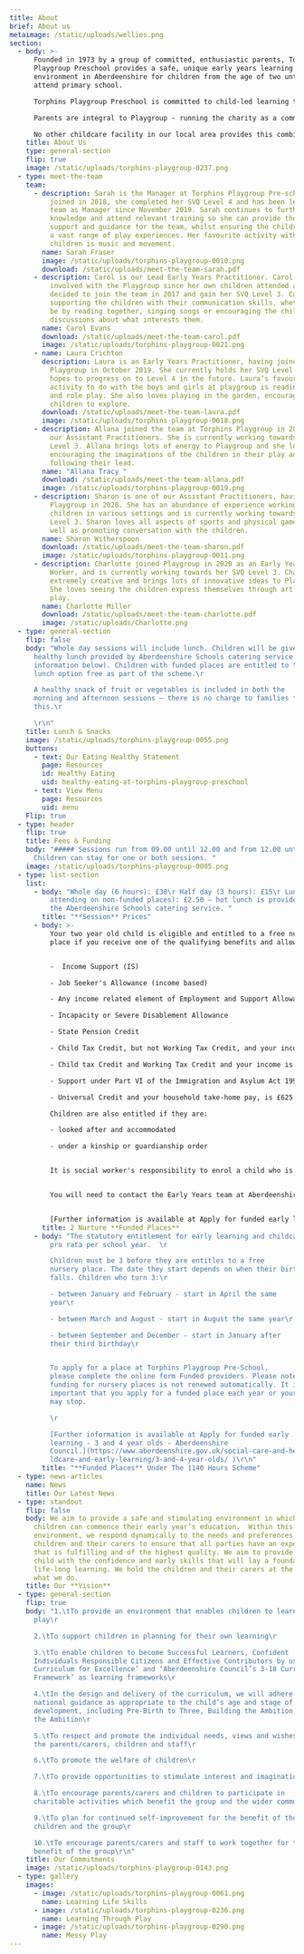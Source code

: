 ```yaml
---
title: About
brief: About us
metaimage: /static/uploads/wellies.png
section:
  - body: >-
      Founded in 1973 by a group of committed, enthusiastic parents, Torphins
      Playgroup Preschool provides a safe, unique early years learning
      environment in Aberdeenshire for children from the age of two until they
      attend primary school.

      Torphins Playgroup Preschool is committed to child-led learning through play. We follow the Scottish National Curriculums, the Curriculum for Excellence, the Pre-birth to Three Curriculum, Realising The Ambition: Being Me, as well as the Getting It Right For Every Child (GIRFEC) framework, and were awarded a score of ‘4 – Good’ at our most recent [Care Inspectorate inspection](https://www.careinspectorate.com/index.php/care-services?detail=CS2003002532)

      Parents are integral to Playgroup - running the charity as a committee, leading the playgroup in everything from hiring staff to policy making, and volunteering in the setting itself. The Committee fundraises from a wide variety of sources including grants, trusts and foundations [as well as public events and online appeals](/support-us). As well as this, parents are involved as volunteers, taking part in parent duties in the setting itself. This is a unique opportunity to really see how your children learn and take a role in their early years’ education. 

      No other childcare facility in our local area provides this combination of benefits. We are a genuine preschool that gives children the freedom to learn and experience the world through play in a caring, safe environment, guiding them while they develop through the early years curriculum, all with the close involvement of their care-givers and families.
    title: About Us
    type: general-section
    flip: true
    image: /static/uploads/torphins-playgroup-0237.png
  - type: meet-the-team
    team:
      - description: Sarah is the Manager at Torphins Playgroup Pre-school. Having
          joined in 2018, she completed her SVQ Level 4 and has been leading the
          team as Manager since November 2019. Sarah continues to further her
          knowledge and attend relevant training so she can provide the best
          support and guidance for the team, whilst ensuring the children enjoy
          a vast range of play experiences. Her favourite activity with the
          children is music and movement.
        name: Sarah Fraser
        image: /static/uploads/torphins-playgroup-0010.png
        download: /static/uploads/meet-the-team-sarah.pdf
      - description: Carol is our Lead Early Years Practitioner. Carol has been heavily
          involved with the Playgroup since her own children attended and she
          decided to join the team in 2017 and gain her SVQ Level 3. Carol loves
          supporting the children with their communication skills, whether that
          be by reading together, singing songs or encouraging the children in
          discussions about what interests them.
        name: Carol Evans
        download: /static/uploads/meet-the-team-carol.pdf
        image: /static/uploads/torphins-playgroup-0021.png
      - name: Laura Crichton
        description: Laura is an Early Years Practitioner, having joined Torphins
          Playgroup in October 2019. She currently holds her SVQ Level 3 and
          hopes to progress on to Level 4 in the future. Laura’s favourite
          activity to do with the boys and girls at playgroup is reading stories
          and role play. She also loves playing in the garden, encouraging the
          children to explore.
        download: /static/uploads/meet-the-team-laura.pdf
        image: /static/uploads/torphins-playgroup-0018.png
      - description: Allana joined the team at Torphins Playgroup in 2020 and is one of
          our Assistant Practitioners. She is currently working towards her SVQ
          Level 3. Allana brings lots of energy to Playgroup and she loves
          encouraging the imaginations of the children in their play and
          following their lead.
        name: "Allana Tracy "
        download: /static/uploads/meet-the-team-allana.pdf
        image: /static/uploads/torphins-playgroup-0019.png
      - description: Sharon is one of our Assistant Practitioners, having joined
          Playgroup in 2020. She has an abundance of experience working with
          children in various settings and is currently working towards her SVQ
          Level 3. Sharon loves all aspects of sports and physical games, as
          well as promoting conversation with the children.
        name: Sharon Witherspoon
        download: /static/uploads/meet-the-team-sharon.pdf
        image: /static/uploads/torphins-playgroup-0011.png
      - description: Charlotte joined Playgroup in 2020 as an Early Years Support
          Worker, and is currently working towards her SVQ Level 3. Charlotte is
          extremely creative and brings lots of innovative ideas to Playgroup.
          She loves seeing the children express themselves through art and messy
          play.
        name: Charlotte Miller
        download: /static/uploads/meet-the-team-charlotte.pdf
        image: /static/uploads/Charlotte.png
  - type: general-section
    flip: false
    body: "Whole day sessions will include lunch. Children will be given a hot
      healthy lunch provided by Aberdeenshire Schools catering service (further
      information below). Children with funded places are entitled to the hot
      lunch option free as part of the scheme.\r

      A healthy snack of fruit or vegetables is included in both the
      morning and afternoon sessions – there is no charge to families for
      this.\r

      \r\n"
    title: Lunch & Snacks
    image: /static/uploads/torphins-playgroup-0055.png
    buttons:
      - text: Our Eating Healthy Statement
        page: Resources
        id: Healthy Eating
        uid: healthy-eating-at-torphins-playgroup-preschool
      - text: View Menu
        page: Resources
        uid: menu
    Flip: true
  - type: header
    flip: true
    title: Fees & Funding
    body: "##### Sessions run from 09.00 until 12.00 and from 12.00 until 15.00.
      Children can stay for one or both sessions. "
    image: /static/uploads/torphins-playgroup-0005.png
  - type: list-section
    list:
      - body: "Whole day (6 hours): £30\r Half day (3 hours): £15\r Lunch (for children
          attending on non-funded places): £2.50 – hot lunch is provided through
          the Aberdeenshire Schools catering service. "
        title: "**Session** Prices"
      - body: >-
          Your two year old child is eligible and entitled to a free nursery
          place if you receive one of the qualifying benefits and allowances:


          -  Income Support (IS)

          - Job Seeker's Allowance (income based)

          - Any income related element of Employment and Support Allowance

          - Incapacity or Severe Disablement Allowance

          - State Pension Credit

          - Child Tax Credit, but not Working Tax Credit, and your income is £16,480 or less

          - Child tax Credit and Working Tax Credit and your income is £7,500 or less

          - Support under Part VI of the Immigration and Asylum Act 1999

          - Universal Credit and your household take-home pay, is £625 a month or less

          Children are also entitled if they are:

          - looked after and accommodated

          - under a kinship or guardianship order


          It is social worker's responsibility to enrol a child who is looked after and accommodated or under a kinship or guardianship order.


          You will need to contact the Early Years team at Aberdeenshire Council to verify that your child is eligible. They will advise what to include when you apply as it will differ depending on the support you receive. They will give you an application form to complete and return to them with evidence of the qualifying benefits that you receive and your child’s original birth certificate.


          [Further information is available at Apply for funded early learning - 2 year olds - Aberdeenshire Council.](https://www.aberdeenshire.gov.uk/social-care-and-health/childcare-and-early-learning/2-year-olds/)
        title: 2 Nurture **Funded Places**
      - body: "The statutory entitlement for early learning and childcare is 1140 hours
          pro rata per school year.  \r

          Children must be 3 before they are entitles to a free
          nursery place. The date they start depends on when their birthday
          falls. Children who turn 3:\r

          - between January and February - start in April the same
          year\r

          - between March and August - start in August the same year\r

          - between September and December - start in January after
          their third birthday\r


          To apply for a place at Torphins Playgroup Pre-School,
          please complete the online form Funded providers. Please note that
          funding for nursery places is not renewed automatically. It is
          important that you apply for a funded place each year or your funding
          may stop.

          \r

          [Further information is available at Apply for funded early
          learning - 3 and 4 year olds - Aberdeenshire
          Council.](https://www.aberdeenshire.gov.uk/social-care-and-health/chi\
          ldcare-and-early-learning/3-and-4-year-olds/ )\r\n"
        title: "**Funded Places** Under The 1140 Hours Scheme"
  - type: news-articles
    name: News
    title: Our Latest News
  - type: standout
    flip: false
    body: We aim to provide a safe and stimulating environment in which pre-school
      children can commence their early year’s education.  Within this
      environment, we respond dynamically to the needs and preferences of the
      children and their carers to ensure that all parties have an experience
      that is fulfilling and of the highest quality. We aim to provide each
      child with the confidence and early skills that will lay a foundation for
      life-long learning. We hold the children and their carers at the centre of
      what we do.
    title: Our **Vision**
  - type: general-section
    flip: true
    body: "1.\tTo provide an environment that enables children to learn though
      play\r

      2.\tTo support children in planning for their own learning\r

      3.\tTo enable children to become Successful Learners, Confident
      Individuals Responsible Citizens and Effective Contributors by using ‘A
      Curriculum for Excellence’ and ‘Aberdeenshire Council’s 3-18 Curriculum
      Framework’ as learning frameworks\r

      4.\tIn the design and delivery of the curriculum, we will adhere to
      national guidance as appropriate to the child’s age and stage of
      development, including Pre-Birth to Three, Building the Ambition, Raising
      the Ambition\r

      5.\tTo respect and promote the individual needs, views and wishes of
      the parents/carers, children and staff\r

      6.\tTo promote the welfare of children\r

      7.\tTo provide opportunities to stimulate interest and imagination\r

      8.\tTo encourage parents/carers and children to participate in
      charitable activities which benefit the group and the wider community\r

      9.\tTo plan for continued self-improvement for the benefit of the
      children and the group\r

      10.\tTo encourage parents/carers and staff to work together for the
      benefit of the group\r\n"
    title: Our Commitments
    image: /static/uploads/torphins-playgroup-0143.png
  - type: gallery
    images:
      - image: /static/uploads/torphins-playgroup-0061.png
        name: Learning Life Skills
      - image: /static/uploads/torphins-playgroup-0236.png
        name: Learning Through Play
      - image: /static/uploads/torphins-playgroup-0290.png
        name: Messy Play
---
```

